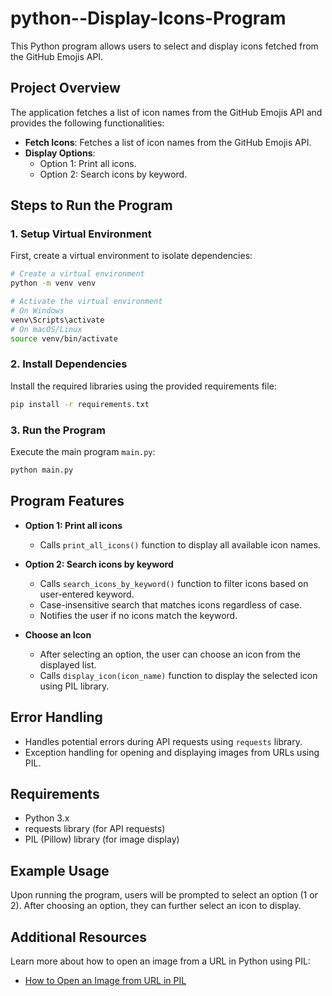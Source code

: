 # python--Display-Icons-Program
This Python program allows users to select and display icons fetched from the GitHub Emojis API.

## Project Overview

The application fetches a list of icon names from the GitHub Emojis API and provides the following functionalities:

- **Fetch Icons**: Fetches a list of icon names from the GitHub Emojis API.
- **Display Options**:
  - Option 1: Print all icons.
  - Option 2: Search icons by keyword.

## Steps to Run the Program

### 1. Setup Virtual Environment

First, create a virtual environment to isolate dependencies:

```bash
# Create a virtual environment
python -m venv venv

# Activate the virtual environment
# On Windows
venv\Scripts\activate
# On macOS/Linux
source venv/bin/activate
```

### 2. Install Dependencies

Install the required libraries using the provided requirements file:

```bash
pip install -r requirements.txt
```

### 3. Run the Program

Execute the main program `main.py`:

```bash
python main.py
```

## Program Features

- **Option 1: Print all icons**
  - Calls `print_all_icons()` function to display all available icon names.
  
- **Option 2: Search icons by keyword**
  - Calls `search_icons_by_keyword()` function to filter icons based on user-entered keyword.
  - Case-insensitive search that matches icons regardless of case.
  - Notifies the user if no icons match the keyword.

- **Choose an Icon**
  - After selecting an option, the user can choose an icon from the displayed list.
  - Calls `display_icon(icon_name)` function to display the selected icon using PIL library.

## Error Handling

- Handles potential errors during API requests using `requests` library.
- Exception handling for opening and displaying images from URLs using PIL.

## Requirements

- Python 3.x
- requests library (for API requests)
- PIL (Pillow) library (for image display)

## Example Usage

Upon running the program, users will be prompted to select an option (1 or 2). After choosing an option, they can further select an icon to display.

## Additional Resources

Learn more about how to open an image from a URL in Python using PIL:
- [How to Open an Image from URL in PIL](https://www.geeksforgeeks.org/how-to-open-an-image-from-the-url-in-pil/)
